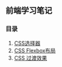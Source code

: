## 前端学习笔记
### 目录
1. [CSS选择器](https://github.com/Baoyuantop/webnote/blob/master/css/CSS:%E9%80%89%E6%8B%A9%E5%99%A8.md)
2. [CSS Flexbox布局](https://github.com/Baoyuantop/webnote/blob/master/css/CSS:%20Flexbox%E5%B8%83%E5%B1%80.md)
3. [CSS 过渡效果](https://github.com/Baoyuantop/webnote/blob/master/css/CSS%E8%BF%87%E6%B8%A1%E6%95%88%E6%9E%9C.md)
